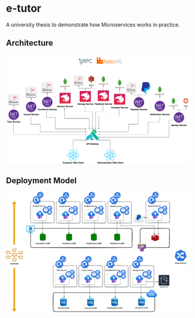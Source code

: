 # e-tutor

A university thesis to demonstrate how Microservices works in practice.

## Architecture

![Architecture](https://github.com/ptanlam/etutor/blob/main/assets/architecture.png)

## Deployment Model

![Deployment Model](https://github.com/ptanlam/etutor/blob/main/assets/deployment-model.png)
